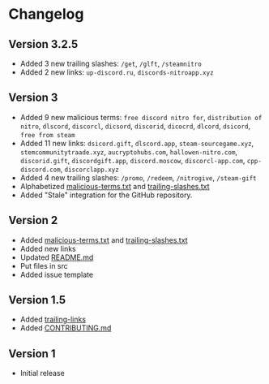 # Changelog

## Version 3.2.5
- Added 3 new trailing slashes: `/get`, `/glft`, `/steamnitro`
- Added 2 new links:  `up-discord.ru`, `discords-nitroapp.xyz`

## Version 3
- Added 9 new malicious terms: `free discord nitro for`, `distribution of nitro`, `dlscord`, `discorcl`, `dicsord`, `discorid`, `dicocrd`, `dlcord`, `dsicord`, `free from steam`
- Added 11 new links: `dsicord.gift`, `dlscord.app`, `steam-sourcegame.xyz`, `stemcommunitytraade.xyz`, `aucryptohubs.com`, `hallowen-nitro.com`, `discorid.gift`, `discordgift.app`, `discord.moscow`, `discorcl-app.com`, `cpp-discord.com`, `discorclapp.xyz`
- Added 4 new trailing slashes: `/promo`, `/redeem`, `/nitrogive`, `/steam-gift`
- Alphabetized [malicious-terms.txt](./malicious-terms.txt) and [trailing-slashes.txt](./trailing-slashes.txt)
- Added "Stale" integration for the GitHub repository.

## Version 2
- Added [malicious-terms.txt](./malicious-terms.txt) and [trailing-slashes.txt](./trailing-slashes)
- Added new links
- Updated [README.md](/README.md)
- Put files in src
- Added issue template

## Version 1.5
- Added [trailing-links](./trailing-links.txt)
- Added [CONTRIBUTING.md](/CONTRIBUTING.md)

## Version 1
- Initial release
